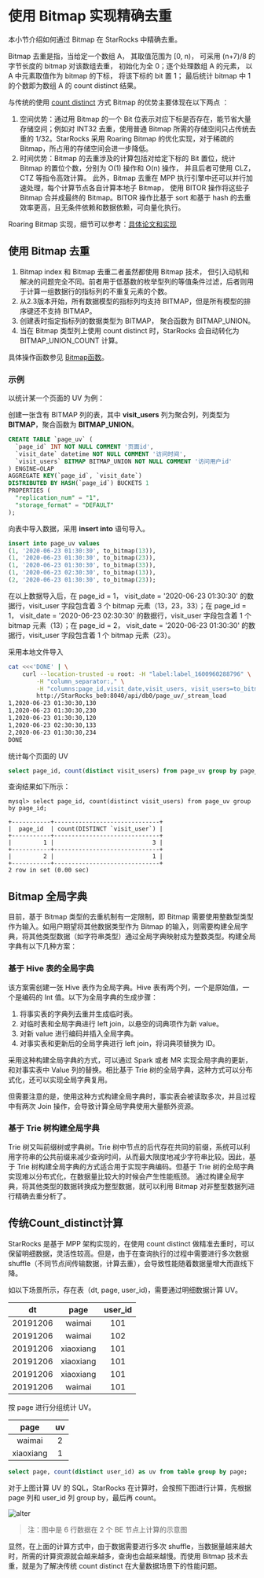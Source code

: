 # 使用 Bitmap 实现精确去重

本小节介绍如何通过 Bitmap 在 StarRocks 中精确去重。

Bitmap 去重是指，当给定一个数组 A， 其取值范围为 [0, n)， 可采用 (n+7)/8 的字节长度的 bitmap 对该数组去重， 初始化为全 0；逐个处理数组 A 的元素， 以 A 中元素取值作为 bitmap 的下标， 将该下标的 bit 置 1； 最后统计 bitmap 中 1 的个数即为数组 A 的 count distinct 结果。

与传统的使用 [count distinct](#传统count_distinct计算) 方式 Bitmap 的优势主要体现在以下两点 ：

1. 空间优势：通过用 Bitmap 的一个 Bit 位表示对应下标是否存在，能节省大量存储空间；例如对 INT32 去重，使用普通 Bitmap 所需的存储空间只占传统去重的 1/32。StarRocks 采用 Roaring Bitmap 的优化实现，对于稀疏的 Bitmap，所占用的存储空间会进一步降低。
2. 时间优势：Bitmap 的去重涉及的计算包括对给定下标的 Bit 置位，统计 Bitmap 的置位个数，分别为 O(1) 操作和 O(n) 操作， 并且后者可使用 CLZ，CTZ 等指令高效计算。 此外，Bitmap 去重在 MPP 执行引擎中还可以并行加速处理，每个计算节点各自计算本地子 Bitmap， 使用 BITOR 操作将这些子 Bitmap 合并成最终的 Bitmap。BITOR 操作比基于 sort 和基于 hash 的去重效率更高，且无条件依赖和数据依赖，可向量化执行。

Roaring Bitmap 实现，细节可以参考：[具体论文和实现](https://github.com/RoaringBitmap/RoaringBitmap)

## 使用 Bitmap 去重

1. Bitmap index 和 Bitmap 去重二者虽然都使用 Bitmap 技术， 但引入动机和解决的问题完全不同。前者用于低基数的枚举型列的等值条件过滤，后者则用于计算一组数据行的指标列的不重复元素的个数。
2. 从2.3版本开始，所有数据模型的指标列均支持 BITMAP，但是所有模型的排序键还不支持 BITMAP。
3. 创建表时指定指标列的数据类型为 BITMAP， 聚合函数为 BITMAP_UNION。
4. 当在 Bitmap 类型列上使用 count distinct 时，StarRocks 会自动转化为 BITMAP_UNION_COUNT 计算。

具体操作函数参见 [Bitmap函数](../sql-reference/sql-functions/bitmap-functions/bitmap_and.md)。

### 示例

以统计某一个页面的 UV 为例：

创建一张含有 BITMAP 列的表，其中 **visit_users** 列为聚合列，列类型为 **BITMAP**，聚合函数为 **BITMAP_UNION**。

  ```sql
  CREATE TABLE `page_uv` (
    `page_id` INT NOT NULL COMMENT '页面id',
    `visit_date` datetime NOT NULL COMMENT '访问时间',
    `visit_users` BITMAP BITMAP_UNION NOT NULL COMMENT '访问用户id'
  ) ENGINE=OLAP
  AGGREGATE KEY(`page_id`, `visit_date`)
  DISTRIBUTED BY HASH(`page_id`) BUCKETS 1
  PROPERTIES (
    "replication_num" = "1",
    "storage_format" = "DEFAULT"
  );
  ```

向表中导入数据，采用 **insert into** 语句导入。

  ```sql
  insert into page_uv values
  (1, '2020-06-23 01:30:30', to_bitmap(13)),
  (1, '2020-06-23 01:30:30', to_bitmap(23)),
  (1, '2020-06-23 01:30:30', to_bitmap(33)),
  (1, '2020-06-23 02:30:30', to_bitmap(13)),
  (2, '2020-06-23 01:30:30', to_bitmap(23));
  ```

在以上数据导入后，在 page_id = 1， visit_date = '2020-06-23 01:30:30' 的数据行，visit_user 字段包含着 3 个 bitmap 元素（13，23，33）；在 page_id = 1， visit_date = '2020-06-23 02:30:30' 的数据行，visit_user 字段包含着 1 个 bitmap 元素（13）；在 page_id = 2， visit_date = '2020-06-23 01:30:30' 的数据行，visit_user 字段包含着 1 个 bitmap 元素（23）。

采用本地文件导入

```bash
cat <<<'DONE' | \
    curl --location-trusted -u root: -H "label:label_1600960288796" \
        -H "column_separator:," \
        -H "columns:page_id,visit_date,visit_users, visit_users=to_bitmap(visit_users)" -T - \
        http://StarRocks_be0:8040/api/db0/page_uv/_stream_load
1,2020-06-23 01:30:30,130
1,2020-06-23 01:30:30,230
1,2020-06-23 01:30:30,120
1,2020-06-23 02:30:30,133
2,2020-06-23 01:30:30,234
DONE
```

统计每个页面的 UV

```sql
select page_id, count(distinct visit_users) from page_uv group by page_id;
```

查询结果如下所示：

```shell
mysql> select page_id, count(distinct visit_users) from page_uv group by page_id;

+-----------+------------------------------+
|  page_id  | count(DISTINCT `visit_user`) |
+-----------+------------------------------+
|         1 |                            3 |
+-----------+------------------------------+
|         2 |                            1 |
+-----------+------------------------------+
2 row in set (0.00 sec)
```

## Bitmap 全局字典

目前，基于 Bitmap 类型的去重机制有一定限制，即 Bitmap 需要使用整数型类型作为输入。如用户期望将其他数据类型作为 Bitmap 的输入，则需要构建全局字典，将其他类型数据（如字符串类型）通过全局字典映射成为整数类型。构建全局字典有以下几种方案：

### 基于 Hive 表的全局字典

该方案需创建一张 Hive 表作为全局字典。Hive 表有两个列，一个是原始值，一个是编码的 Int 值。以下为全局字典的生成步骤：

1. 将事实表的字典列去重并生成临时表。
2. 对临时表和全局字典进行 left join，以悬空的词典项作为新 value。
3. 对新 value 进行编码并插入全局字典。
4. 对事实表和更新后的全局字典进行 left join，将词典项替换为 ID。

采用这种构建全局字典的方式，可以通过 Spark 或者 MR 实现全局字典的更新，和对事实表中 Value 列的替换。相比基于 Trie 树的全局字典，这种方式可以分布式化，还可以实现全局字典复用。

但需要注意的是，使用这种方式构建全局字典时，事实表会被读取多次，并且过程中有两次 Join 操作，会导致计算全局字典使用大量额外资源。

### 基于 Trie 树构建全局字典

Trie 树又叫前缀树或字典树。Trie 树中节点的后代存在共同的前缀，系统可以利用字符串的公共前缀来减少查询时间，从而最大限度地减少字符串比较。因此，基于 Trie 树构建全局字典的方式适合用于实现字典编码。但基于 Trie 树的全局字典实现难以分布式化，在数据量比较大的时候会产生性能瓶颈。
通过构建全局字典，将其他类型的数据转换成为整型数据，就可以利用 Bitmap 对非整型数据列进行精确去重分析了。

## 传统Count_distinct计算

StarRocks 是基于 MPP 架构实现的，在使用 count distinct 做精准去重时，可以保留明细数据，灵活性较高。但是，由于在查询执行的过程中需要进行多次数据 shuffle（不同节点间传输数据，计算去重），会导致性能随着数据量增大而直线下降。

如以下场景所示，存在表（dt, page, user_id)，需要通过明细数据计算 UV。

|  dt   |   page  | user_id |
| :---: | :---: | :---:|
|   20191206  |   waimai  | 101 |
|   20191206  |   waimai  | 102 |
|   20191206  |   xiaoxiang  | 101 |
|   20191206  |   xiaoxiang  | 101 |
|   20191206  |   xiaoxiang  | 101 |
|   20191206  |   waimai  | 101 |

按 page 进行分组统计 UV。

|  page   |   uv  |
| :---: | :---: |
|   waimai  |   2  |
|   xiaoxiang  |  1   |

```sql
select page, count(distinct user_id) as uv from table group by page;
```

对于上图计算 UV 的 SQL，StarRocks 在计算时，会按照下图进行计算，先根据 page 列和 user_id 列 group by，最后再 count。

![alter](../assets/6.1.2-2.png)

> 注：图中是 6 行数据在 2 个 BE 节点上计算的示意图

显然，在上面的计算方式中，由于数据需要进行多次 shuffle，当数据量越来越大时，所需的计算资源就会越来越多，查询也会越来越慢。而使用 Bitmap 技术去重，就是为了解决传统 count distinct 在大量数据场景下的性能问题。
